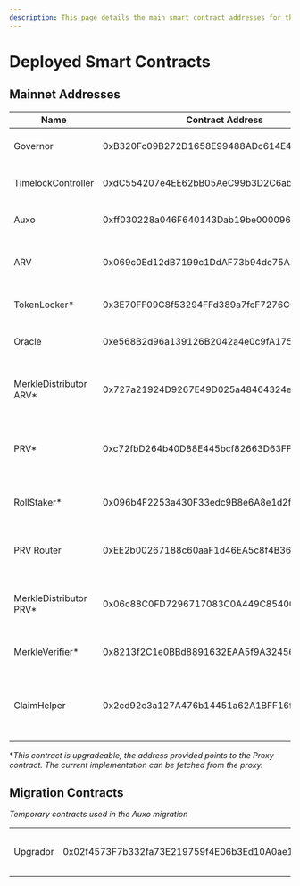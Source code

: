 ```yaml
---
description: This page details the main smart contract addresses for the Auxo Protocol
---
```


# Deployed Smart Contracts

## Mainnet Addresses

| Name                    | Contract Address                           | Description                                              |
| ----------------------- | ------------------------------------------ | -------------------------------------------------------- |
| Governor                | 0xB320Fc09B272D1658E99488ADc614E4645B1d83c | Auxo Governor Contract                                   |
| TimelockController      | 0xdC554207e4EE62bB05AeC99b3D2C6ab2106D6442 | Auxo Governance Timelock                                 |
| Auxo                    | 0xff030228a046F640143Dab19be00009606C89B1d | Auxo ERC20 Token                                         |
| ARV                     | 0x069c0Ed12dB7199c1DdAF73b94de75AAe8061d33 | Auxo Active Rewards Vault ERC20                          |
| TokenLocker\*           | 0x3E70FF09C8f53294FFd389a7fcF7276CC3d92e64 | Auxo Locker that mints ARV                               |
| Oracle                  | 0xe568B2d96a139126B2042a4e0c9fA1755bf5FB70 | ARV Rewards Boost                                        |
| MerkleDistributor ARV\* | 0x727a21924D9267E49D025a48464324edfcD215B5 | Reward Distribution Contract for ARV holders             |
| PRV\*                   | 0xc72fbD264b40D88E445bcf82663D63FF21e722AF | Auxo Passive Rewards Vault ERC20                         |
| RollStaker\*            | 0x096b4F2253a430F33edc9B8e6A8e1d2fb4faA317 | PRV Staking contract for rewards                         |
| PRV Router              | 0xEE2b00267188c60aaF1d46EA5c8f4B36006FA6Cc | Utility Contract for PRV Staking                         |
| MerkleDistributor PRV\* | 0x06c88C0FD7296717083C0A449C854005218095c5 | Reward Distribution Contract for PRV holders             |
| MerkleVerifier\*        | 0x8213f2C1e0BBd8891632EAA5f9A324560ECc394B | PRV Withdrawal Manager                                   |
| ClaimHelper             | 0x2cd92e3a127A476b14451a62A1BFF16f24A3aedd | Utility contract for claiming rewards across ARV and PRV |

\*_This contract is upgradeable, the address provided points to the Proxy contract. The current implementation can be fetched from the proxy._&#x20;

## Migration Contracts

_Temporary contracts used in the Auxo migration_

|          |                                            |                          |
| -------- | ------------------------------------------ | ------------------------ |
| Upgrador | 0x02f4573F7b332fa73E219759f4E06b3Ed10A0ae1 | Auxo Bridge from veDOUGH |
